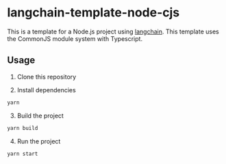 # langchain-template-node-cjs

This is a template for a Node.js project using [langchain](https://github.com/hwchase17/langchainjs). This template uses the CommonJS module system with Typescript.

## Usage

1. Clone this repository

2. Install dependencies

```bash
yarn
```

3. Build the project

```bash
yarn build
```

4. Run the project

```bash
yarn start
```
